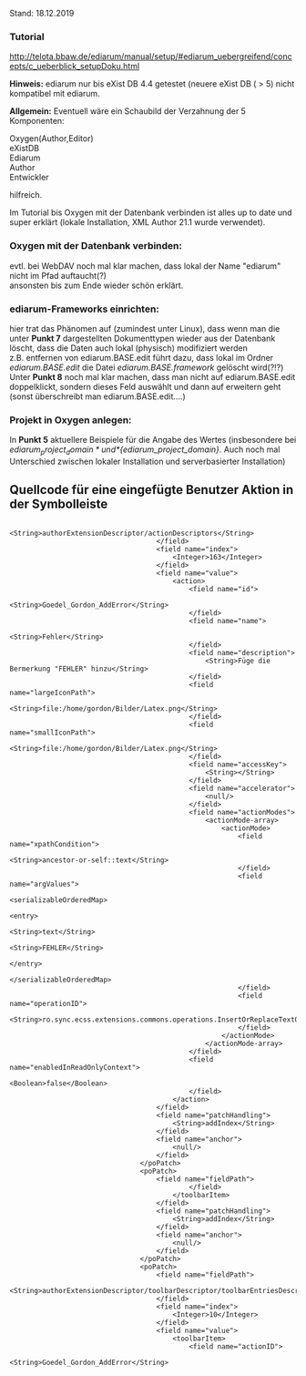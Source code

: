 Stand: 18.12.2019   


### Tutorial   
http://telota.bbaw.de/ediarum/manual/setup/#ediarum_uebergreifend/concepts/c_ueberblick_setupDoku.html    

**Hinweis:** ediarum nur bis eXist DB 4.4 getestet (neuere eXist DB ( > 5) nicht kompatibel mit ediarum.

**Allgemein:** Eventuell wäre ein Schaubild der Verzahnung der 5 Komponenten:    

Oxygen(Author,Editor)      
eXistDB   
Ediarum        
Author        
Entwickler         

hilfreich. 

Im Tutorial bis Oxygen mit der Datenbank verbinden ist alles up to date und super erklärt (lokale Installation, XML Author 21.1 wurde verwendet).   



### Oxygen mit der Datenbank verbinden:     
evtl. bei WebDAV noch mal klar machen, dass lokal der Name "ediarum" nicht im Pfad auftaucht(?)   
ansonsten bis zum Ende wieder schön erklärt.

### ediarum-Frameworks einrichten:  
hier trat das Phänomen auf (zumindest unter Linux), dass wenn man die unter **Punkt 7** dargestellten Dokumenttypen wieder aus der 
Datenbank löscht, dass die Daten auch lokal (physisch) modifiziert werden   
z.B. entfernen von ediarum.BASE.edit führt dazu, dass lokal im Ordner *ediarum.BASE.edit* die Datei *ediarum.BASE.framework*
gelöscht wird(?!?)    
Unter **Punkt 8** noch mal klar machen, dass man nicht auf ediarum.BASE.edit doppelklickt, sondern dieses Feld auswählt und dann auf erweitern geht (sonst überschreibt man ediarum.BASE.edit....)    

### Projekt in Oxygen anlegen:    
In **Punkt 5** aktuellere Beispiele für die Angabe des Wertes (insbesondere bei *${ediarum_project_domain}* und 
*${ediarum_project_domain}*. Auch noch mal Unterschied zwischen lokaler Installation und serverbasierter Installation)


## Quellcode für eine eingefügte Benutzer Aktion in der Symbolleiste


 											<String>authorExtensionDescriptor/actionDescriptors</String>
 										</field>
 										<field name="index">
 											<Integer>163</Integer>
 										</field>
 										<field name="value">
 											<action>
 												<field name="id">
 													<String>Goedel_Gordon_AddError</String>
 												</field>
 												<field name="name">
 													<String>Fehler</String>
 												</field>
 												<field name="description">
 													<String>Füge die Bermerkung "FEHLER" hinzu</String>
 												</field>
 												<field name="largeIconPath">
 													<String>file:/home/gordon/Bilder/Latex.png</String>
 												</field>
 												<field name="smallIconPath">
 													<String>file:/home/gordon/Bilder/Latex.png</String>
 												</field>
 												<field name="accessKey">
 													<String></String>
 												</field>
 												<field name="accelerator">
 													<null/>
 												</field>
 												<field name="actionModes">
 													<actionMode-array>
 														<actionMode>
 															<field name="xpathCondition">
 																<String>ancestor-or-self::text</String>
 															</field>
 															<field name="argValues">
 																<serializableOrderedMap>
 																	<entry>
 																		<String>text</String>
 																		<String>FEHLER</String>
 																	</entry>
 																</serializableOrderedMap>
 															</field>
 															<field name="operationID">
 																<String>ro.sync.ecss.extensions.commons.operations.InsertOrReplaceTextOperation</String>
 															</field>
 														</actionMode>
 													</actionMode-array>
 												</field>
 												<field name="enabledInReadOnlyContext">
 													<Boolean>false</Boolean>
 												</field>
 											</action>
 										</field>
 										<field name="patchHandling">
 											<String>addIndex</String>
 										</field>
 										<field name="anchor">
 											<null/>
 										</field>
 									</poPatch>
 									<poPatch>
 										<field name="fieldPath">
 												</field>
 											</toolbarItem>
 										</field>
 										<field name="patchHandling">
 											<String>addIndex</String>
 										</field>
 										<field name="anchor">
 											<null/>
 										</field>
 									</poPatch>
 									<poPatch>
 										<field name="fieldPath">
 											<String>authorExtensionDescriptor/toolbarDescriptor/toolbarEntriesDescriptorList</String>
 										</field>
 										<field name="index">
 											<Integer>10</Integer>
 										</field>
 										<field name="value">
 											<toolbarItem>
 												<field name="actionID">
 													<String>Goedel_Gordon_AddError</String>



